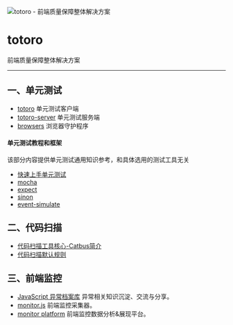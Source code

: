 ![totoro - 前端质量保障整体解决方案](https://f.cloud.github.com/assets/340282/401517/4563cedc-a8dd-11e2-814d-36494351adfa.jpg)

# totoro

前端质量保障整体解决方案

---

## 一、单元测试

- [totoro](https://github.com/totorojs/totoro) 单元测试客户端
- [totoro-server](https://github.com/totorojs/totoro) 单元测试服务端
- [browsers](https://github.com/totorojs/browsers) 浏览器守护程序

#### 单元测试教程和框架

该部分内容提供单元测试通用知识参考，和具体选用的测试工具无关

- [快速上手单元测试](https://github.com/totorojs/totoro/wiki/unit-testing-quick-start.zh)
- [mocha](https://github.com/totorojs/totoro/wiki/mocha.zh)
- [expect](https://github.com/totorojs/totoro/wiki/expect.zh)
- [sinon](https://github.com/totorojs/totoro/wiki/sinon.zh)
- [event-simulate](https://github.com/totorojs/event-simulate)

## 二、代码扫描

- [代码扫描工具核心-Catbus简介](https://github.com/totorojs/catbus)
- [代码扫描默认规则](https://github.com/totorojs/catbus/wiki/Default-Rules)

## 三、前端监控

- [JavaScript 异常档案库](https://github.com/totorojs/javascript-exception-archives)
  异常相关知识沉淀、交流与分享。
- [monitor.js](https://github.com/totorojs/monitor.js) 前端监控采集器。
- [monitor platform](https://github.com/alipay/monitor-platform) 前端监控数据分析&展现平台。
